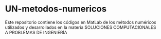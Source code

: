 # UN-metodos-numericos
Este repositorio contiene los códigos en MatLab de los métodos numéricos utilizados y desarrollados en la materia SOLUCIONES COMPUTACIONALES A PROBLEMAS DE INGENIERÍA
